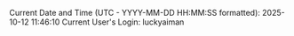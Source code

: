 Current Date and Time (UTC - YYYY-MM-DD HH:MM:SS formatted): 2025-10-12 11:46:10
Current User's Login: luckyaiman
